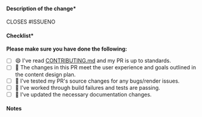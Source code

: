 <!-- markdownlint-disable-next-line -->
#### Description of the change\*

<!-- Please add a description of your changes -->

CLOSES #ISSUENO <!-- Please create a issue before a pull request for better collaboration 💪 -->

#### Checklist\*

**Please make sure you have done the following:**

- [ ] 😄 I've read [CONTRIBUTING.md](https://github.com/web3community/DEV-NFT/blob/main/CONTRIBUTING.md) and my PR is up to standards.
- [ ] 🎨 The changes in this PR meet the user experience and goals outlined in the content design plan.
- [ ] 🐛 I've tested my PR's source changes for any bugs/render issues.
- [ ] 🧪 I've worked through build failures and tests are passing.
- [ ] 📄 I've updated the necessary documentation changes.

#### Notes

<!--
  Add something you wanna tell the reviewers like:
    - Ask the reviewers questions you need answered to ship the PR if any.
    - If your PR is large, use a table to highlight changes with high user impact.
    - Discuss about failing CI if any.
    - Discuss about version issues if any.
    - Something else the reviewers should know to consider the overall user experience of the PR?
-->

<!-- All required info has \* in the title -->
